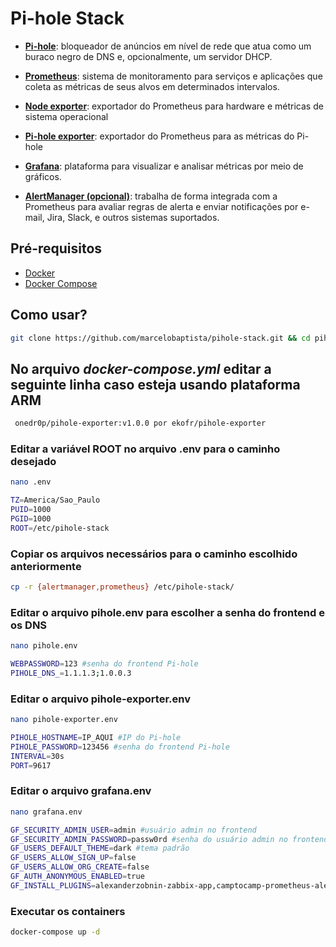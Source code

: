 # Pi-hole Stack


- **[Pi-hole](https://pi-hole.net/)**: bloqueador de anúncios em nível de rede que atua como um buraco negro de DNS e, opcionalmente, um servidor DHCP.

- **[Prometheus](https://prometheus.io/)**: sistema de monitoramento para serviços e aplicações que coleta as métricas de seus alvos em determinados intervalos.

- **[Node exporter](https://github.com/prometheus/node_exporter)**: exportador do Prometheus para hardware e métricas de sistema operacional

- **[Pi-hole exporter](https://github.com/eko/pihole-exporter)**: exportador do Prometheus para as métricas do Pi-hole

- **[Grafana](https://grafana.com/)**: plataforma para visualizar e analisar métricas por meio de gráficos.

- **[AlertManager (opcional)](https://github.com/prometheus/alertmanager)**: trabalha de forma integrada com a Prometheus para avaliar regras de alerta e enviar notificações por e-mail, Jira, Slack, e outros sistemas suportados. 

## Pré-requisitos

- [Docker](https://docs.docker.com/get-docker/)
- [Docker Compose](https://docs.docker.com/compose/install/)

## Como usar?
```sh
git clone https://github.com/marcelobaptista/pihole-stack.git && cd pihole-stack
```

## No arquivo *docker-compose.yml* editar a seguinte linha caso esteja usando plataforma ARM
```sh
 onedr0p/pihole-exporter:v1.0.0 por ekofr/pihole-exporter
```

### Editar a variável ROOT no arquivo .env para o caminho desejado
```sh 
nano .env

TZ=America/Sao_Paulo
PUID=1000
PGID=1000
ROOT=/etc/pihole-stack
```
### Copiar os arquivos necessários para o caminho escolhido anteriormente 
```sh 
cp -r {alertmanager,prometheus} /etc/pihole-stack/
```
### Editar o arquivo pihole.env para escolher a senha do frontend e os DNS
```sh 
nano pihole.env

WEBPASSWORD=123 #senha do frontend Pi-hole
PIHOLE_DNS_=1.1.1.3;1.0.0.3
```
### Editar o arquivo pihole-exporter.env 
```sh 
nano pihole-exporter.env

PIHOLE_HOSTNAME=IP_AQUI #IP do Pi-hole
PIHOLE_PASSWORD=123456 #senha do frontend Pi-hole
INTERVAL=30s
PORT=9617
```
### Editar o arquivo grafana.env 
```sh 
nano grafana.env

GF_SECURITY_ADMIN_USER=admin #usuário admin no frontend
GF_SECURITY_ADMIN_PASSWORD=passw0rd #senha do usuário admin no frontend
GF_USERS_DEFAULT_THEME=dark #tema padrão
GF_USERS_ALLOW_SIGN_UP=false
GF_USERS_ALLOW_ORG_CREATE=false
GF_AUTH_ANONYMOUS_ENABLED=true
GF_INSTALL_PLUGINS=alexanderzobnin-zabbix-app,camptocamp-prometheus-alertmanager-datasource,grafana-piechart-panel
```
### Executar os containers
```sh 
docker-compose up -d
```
